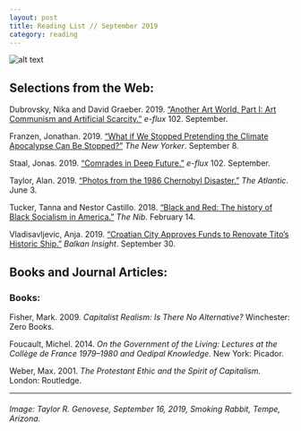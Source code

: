 ```yaml
---
layout: post
title: Reading List // September 2019
category: reading
---
```


![alt text](https://trgenovese.github.io/blog/images/sept19reading.jpg)

## Selections from the Web:
Dubrovsky, Nika and David Graeber. 2019. [“Another Art World, Part I: Art Communism and Artificial Scarcity.”](https://www.e-flux.com/journal/102/284624/another-art-world-part-i-art-communism-and-artificial-scarcity/) *e-flux* 102. September.

Franzen, Jonathan. 2019. [“What if We Stopped Pretending the Climate Apocalypse Can Be Stopped?”](https://www.newyorker.com/culture/cultural-comment/what-if-we-stopped-pretending) *The New Yorker*. September 8.

Staal, Jonas. 2019. [“Comrades in Deep Future.”](https://www.e-flux.com/journal/102/283568/comrades-in-deep-future/) *e-flux* 102. September.

Taylor, Alan. 2019. [“Photos from the 1986 Chernobyl Disaster.”](https://www.theatlantic.com/photo/2019/06/chernobyl-disaster-photos-1986/590878/?fbclid=IwAR0ha4UbYrNgGLoXPqd9550PTsjNVW1MGHlWCdZYWuY6TBV_dA9cJNR_D1A) *The Atlantic*. June 3.

Tucker, Tanna and Nestor Castillo. 2018. [“Black and Red: The history of Black Socialism in America.”](https://thenib.com/black-and-red?fbclid=IwAR1eXz4saYuPte-Bm2dmlmTSbdW9xDGvmQMjoIPYdbllrGOEfkF15Eoqlg0) *The Nib*. February 14.

Vladisavljevic, Anja. 2019. [“Croatian City Approves Funds to Renovate Tito’s Historic Ship.”](https://balkaninsight.com/2019/09/30/croatian-city-approves-funds-to-renovate-titos-historic-ship/?fbclid=IwAR3ALja1F436HG0HfFm0xdG3_QfU_-XcNQ_EfSjO2X3lhN1X6iAAxecZ04k) *Balkan Insight*. September 30.

## Books and Journal Articles:

### Books:
Fisher, Mark. 2009. *Capitalist Realism: Is There No Alternative?* Winchester: Zero Books.

Foucault, Michel. 2014. *On the Government of the Living: Lectures at the Collège de France 1979–1980 and Oedipal Knowledge.* New York: Picador.

Weber, Max. 2001. *The Protestant Ethic and the Spirit of Capitalism.* London: Routledge.

___
###### Image: Taylor R. Genovese, September 16, 2019, Smoking Rabbit, Tempe, Arizona.
